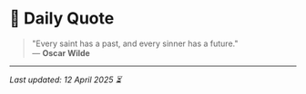 # 📜 Daily Quote

> "Every saint has a past, and every sinner has a future."  
> — **Oscar Wilde**

---

_Last updated: 12 April 2025 ⏳_
